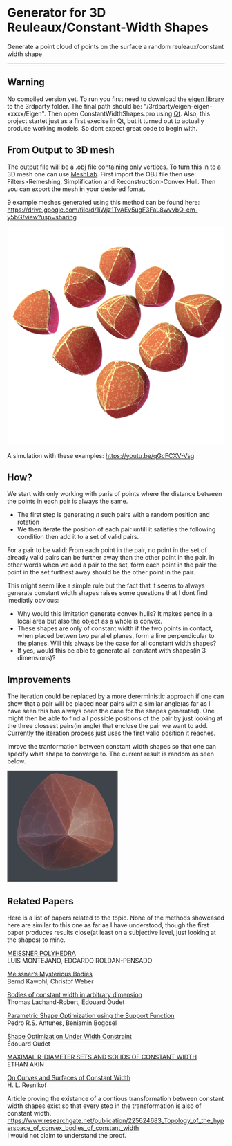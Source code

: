 # Generator for 3D Reuleaux/Constant-Width Shapes
Generate a point cloud of points on the surface a random reuleaux/constant width shape
___
## Warning
No compiled version yet. To run you first need to download the [eigen library](http://eigen.tuxfamily.org/index.php?title=Main_Page) to the 3rdparty folder. The final path should be: "/3rdparty/eigen-eigen-xxxxx/Eigen".
Then open ConstantWidthShapes.pro using [Qt](https://www.qt.io/).
Also, this project startet just as a first execise in Qt, but it turned out to actually produce working models. So dont expect great code to begin with.

## From Output to 3D mesh
The output file will be a .obj file containing only vertices. To turn this in to a 3D mesh one can use [MeshLab](http://www.meshlab.net/).
First import the OBJ file then use: Filters>Remeshing, Simplification and Reconstruction>Convex Hull. Then you can export the mesh in your desiered fomat.

9 example meshes generated using this method can be found here: https://drive.google.com/file/d/1iWjz1TvAEv5ugF3FaL8wvvbQ-em-y5bG/view?usp=sharing

![alt text][ImageOfExample]

[ImageOfExample]: https://github.com/oyboy/Generator_for_3D_Reuleaux_or_Constant_Width_Shapes/blob/master/imgs/exampleShapes.png "The 9 example meshes"
A simulation with these examples: https://youtu.be/qGcFCXV-Vsg
## How?
We start with only working with paris of points where the distance between the points in each pair is always the same.


- The first step is generating *n* such pairs with a random position and rotation
- We then iterate the position of each pair untill it satisfies the following condition then add it to a set of valid pairs.

For a pair to be valid: From each point in the pair, no point in the set of already valid pairs can be further away than the other point in the pair. In other words when we add a pair to the set, form each point in the pair the point in the set furthest away should be the other point in the pair.

This might seem like a simple rule but the fact that it seems to always generate constant width shapes raises some questions that I dont find imediatly obvious:
- Why would this limitation generate convex hulls? It makes sence in a local area but also the object as a whole is convex.
- These shapes are only of constant width if the two points in contact, when placed betwen two parallel planes, form a line perpendicular to the planes. Will this always be the case for all constant width shapes?
- If yes, would this be able to generate all constant with shapes(in 3 dimensions)?

## Improvements
The iteration could be replaced by a more dererministic approach if one can show that a pair will be placed near pairs with a similar angle(as far as I have seen this has always been the case for the shapes generated). One might then be able to find all possible positions of the pair by just looking at the three clossest pairs(in angle) that enclose the pair we want to add. Currently the iteration process just uses the first valid position it reaches.

Imrove the tranformation between constant width shapes so that one can specify what shape to converge to. The current result is random as seen below.

![alt text][AnimExample]

[AnimExample]: https://github.com/oyboy/Generator_for_3D_Reuleaux_or_Constant_Width_Shapes/blob/master/imgs/Anim1.gif "Animation Example"
## Related Papers
Here is a list of papers related to the topic.
None of the methods showcased here are similar to this one as far as I have understood, though the first paper produces results close(at least on a subjective level, just looking at the shapes) to mine.

[MEISSNER POLYHEDRA](https://arxiv.org/pdf/1608.06354.pdf)  
LUIS MONTEJANO, EDGARDO ROLDAN-PENSADO

[Meissner’s Mysterious Bodies](https://www.researchgate.net/publication/225748121_Meissner's_Mysterious_Bodies)  
Bernd Kawohl, Christof Weber

[Bodies of constant width in arbitrary dimension](https://hal.archives-ouvertes.fr/hal-00385113/document)  
Thomas Lachand-Robert, Edouard Oudet


[Parametric Shape Optimization using the Support Function](https://arxiv.org/pdf/1809.00254.pdf)  
Pedro R.S. Antunes, Beniamin Bogosel


[Shape Optimization Under Width Constraint](https://link.springer.com/article/10.1007/s00454-012-9471-z)  
Édouard Oudet


[MAXIMAL R-DIAMETER SETS AND SOLIDS OF CONSTANT WIDTH](https://arxiv.org/pdf/1003.5824.pdf)  
ETHAN AKIN


[On Curves and Surfaces of Constant Width](https://arxiv.org/pdf/1504.06733.pdf)  
H. L. Resnikof

Article proving the existance of a contious transformation between constant width shapes exist so that every step in the transformation is also of constant width.
https://www.researchgate.net/publication/225624683_Topology_of_the_hyperspace_of_convex_bodies_of_constant_width  
I would not claim to understand the proof.
